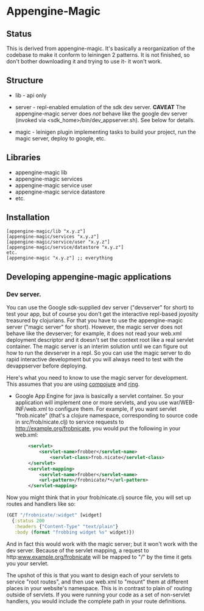 # Appengine-Magic

## Status

This is derived from appengine-magic.  It's basically a reorganization
of the codebase to make it conform to leiningen 2 patterns.  It is not
finished, so don't bother downloading it and trying to use it- it
won't work.

## Structure

 * lib - api only

 * server - repl-enabled emulation of the sdk dev server.  **CAVEAT**
   The appengine-magic server does _not_ behave like the google dev
   server (invoked via &lt;sdk_home&gt;/bin/dev_appserver.sh).  See below
   for details.

 * magic - leinigen plugin implementing tasks to build your project,
   run the magic server, deploy to google, etc.

## Libraries

 * appengine-magic lib
 * appengine-magic services
 * appengine-magic service user
 * appengine-magic service datastore
 * etc.

## Installation

    [appengine-magic/lib "x.y.z"]
    [appengine-magic/services "x.y.z"]
    [appengine-magic/service/user "x.y.z"]
    [appengine-magic/service/datastore "x.y.z"]
    etc.
    [appengine-magic "x.y.z"] ;; everything

## Developing appengine-magic applications

### Dev server.

You can use the Google sdk-supplied dev server ("devserver" for short)
to test your app, but of course you don't get the interactive
repl-based joyosity treasured by clojurians.  For that you have to use
the appengine-magic server ("magic server" for short).  However, the
magic server does not behave like the devserver; for example, it does
not read your web.xml deployment descriptor and it doesn't set the
context root like a real servlet container.  The magic server is an
interim solution until we can figure out how to run the devserver in a
repl.  So you can use the magic server to do rapid interactive
development but you will always need to test with the devappserver
before deploying.

Here's what you need to know to use the magic server for development.
This assumes that you are using [compojure](git://github.com/weavejester/compojure.git) and [ring](https://github.com/ring-clojure/ring).

 * Google App Engine for java is basically a servlet container.  So
   your application will implement one or more servlets, and you use
   war/WEB-INF/web.xml to configure them.  For example, if you want
   servlet "frob.nicate" (that's a clojure namespace, corresponding to
   source code in src/frob/nicate.clj) to service requests to
   http://example.org/frobnicate, you would put the following in your
   web.xml:

```xml
    	<servlet>
    	    <servlet-name>frobber</servlet-name>
    	        <servlet-class>frob.nicate</servlet-class>
    	</servlet>
    	<servlet-mapping>
    	    <servlet-name>frobber</servlet-name>
    	    <url-pattern>/frobnicate/*</url-pattern>
    	</servlet-mapping>
```

   Now you might think that in your frob/nicate.clj source file, you
   will set up routes and handlers like so:

```clojure
(GET "/frobnicate/:widget" [widget]
  {:status 200
   :headers {"Content-Type" "text/plain"}
   :body (format "frobbing widget %s" widget)})
```

   And in fact this would work with the magic server; but it won't
   work with the dev server.  Because of the servlet mapping, a
   request to http:www.example.org/frobnicate will be mapped to "/" by
   the time it gets you your servlet.

   The upshot of this is that you want to design each of your servlets
   to service "root routes", and then use web.xml to "mount" them at
   different places in your website's namespace.  This is in contrast
   to plain ol' routing outside of servlets.  If you were running your
   code as a set of non-servlet handlers, you would include the
   complete path in your route definitions.
